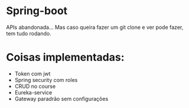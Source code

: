 # Spring-boot
APIs abandonada... Mas caso queira fazer um git clone e ver pode fazer, tem tudo rodando.
# Coisas implementadas:
- Token com jwt
- Spring security com roles
- CRUD no course
- Eureka-service
- Gateway paradrão sem configurações
